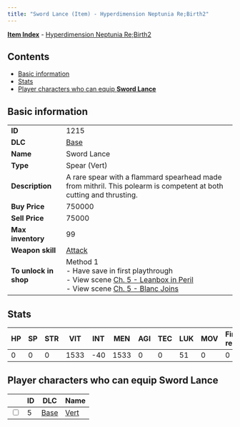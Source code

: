 ```yaml
---
title: "Sword Lance (Item) - Hyperdimension Neptunia Re;Birth2"
---
```


[**Item Index**](/neptunia/rb2/item/index.html) - [Hyperdimension Neptunia Re;Birth2](/neptunia/rb2)

## Contents

- [Basic information](#basic-information)
- [Stats](#stats)
- [Player characters who can equip **Sword Lance**](#player-characters-who-can-equip-sword-lance)

## Basic information

|   |   |
| -- | -- |
| **ID** | 1215 |
| **DLC** | [Base](/neptunia/rb2/dlc/0-base.html) |
| **Name** | Sword Lance |
| **Type** | Spear (Vert) |
| **Description** | A rare spear with a flammard spearhead made from mithril. This polearm is competent at both cutting and thrusting. |
| **Buy Price** | 750000 |
| **Sell Price** | 75000 |
| **Max inventory** | 99 |
| **Weapon skill** | [Attack](/neptunia/rb2/skill/0-1201-attack.html) |
| **To unlock in shop** | Method 1<br />- Have save in first playthrough<br />- View scene [Ch. 5 - Leanbox in Peril](/neptunia/rb2/scene/0-366-ch-5-leanbox-in-peril.html)<br />- View scene [Ch. 5 - Blanc Joins](/neptunia/rb2/scene/0-378-ch-5-blanc-joins.html) |

## Stats

| HP | SP | STR | VIT | INT | MEN | AGI | TEC | LUK | MOV | Fire res. | Ice res. | Wind res. | Lightning res. |
| -- | -- | --- | --- | --- | --- | --- | --- | --- | --- | --------- | -------- | --------- | -------------- |
| 0 | 0 | 0 | 1533 | -40 | 1533 | 0 | 0 | 51 | 0 | 0 | 0 | 0 | 0 |

## Player characters who can equip **Sword Lance**

|    | ID | DLC | Name |
| -- | -- | --- | ---- |
| <input type="checkbox" id="rb2-player-0-5" class="trackbox" /> | 5 | [Base](/neptunia/rb2/dlc/0-base.html) | [Vert](/neptunia/rb2/player/0-5-vert.html) |
